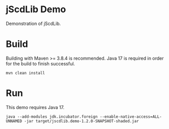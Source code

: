 # jScdLib Demo
Demonstration of jScdLib.

# Build
Building with Maven >= 3.8.4 is recommended. Java 17 is required in order for the build to finish successful.  
  
`mvn clean install`

# Run
This demo requires Java 17.  

```
java --add-modules jdk.incubator.foreign --enable-native-access=ALL-UNNAMED -jar target/jscdlib.demo-1.2.0-SNAPSHOT-shaded.jar
```
